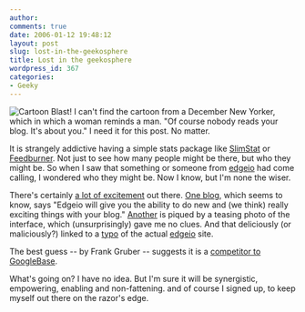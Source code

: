 ```yaml
---
author:
comments: true
date: 2006-01-12 19:48:12
layout: post
slug: lost-in-the-geekosphere
title: Lost in the geekosphere
wordpress_id: 367
categories:
- Geeky
---
```


![Cartoon](http://jeremycherfas.net/wp/wp-content/121304_m.gif)
Blast! I can't find the cartoon from a December New Yorker, which in which a woman reminds a man. "Of course nobody reads your blog. It's about you." I need it for this post. No matter.

It is strangely addictive having a simple stats package like [SlimStat](http://wettone.com/code/slimstat) or [Feedburner](http://www.feedburner.com/). Not just to see how many people might be there, but who they might be. So when I saw that something or someone from [edgeio](http://www.edgio.com/) had come calling, I wondered who they might be. Now I know, but I'm none the wiser.

There's certainly [a lot of excitement](http://technorati.com/tags/Edgeio) out there. [One blog](http://www.techcrunch.com/2005/10/07/edgeio-launching-soon/), which seems to know, says "Edgeio will give you the ability to do new and (we think) really exciting things with your blog." [Another](http://www.lightbox5.com/movabletype/archives/2005/12/edgeio_teaser.html) is piqued by a teasing photo of the interface, which (unsurprisingly) gave me no clues. And that deliciously (or maliciously?) linked to a [typo](http://www.edgio.com/) of the actual [edgeio](http://www.edgeio.com/) site.

The best guess -- by Frank Gruber -- suggests it is a [competitor to GoogleBase](http://www.somewhatfrank.com/2005/11/what_is_edgeio.html). 

What's going on? I have no idea. But I'm sure it will be synergistic, empowering, enabling and non-fattening. and of course I signed up, to keep myself out there on the razor's edge.
